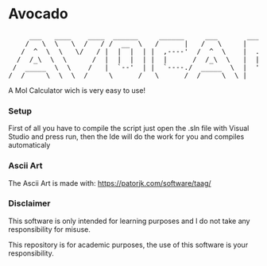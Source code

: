 # Avocado
<pre>
     ___   ____    ____  ______     ______     ___       _______   ______   
    /   \  \   \  /   / /  __  \   /      |   /   \     |       \ /  __  \  
   /  ^  \  \   \/   / |  |  |  | |  ,----'  /  ^  \    |  .--.  |  |  |  | 
  /  /_\  \  \      /  |  |  |  | |  |      /  /_\  \   |  |  |  |  |  |  | 
 /  _____  \  \    /   |  `--'  | |  `----./  _____  \  |  '--'  |  `--'  | 
/__/     \__\  \__/     \______/   \______/__/     \__\ |_______/ \______/                                                                                                                         
</pre>
A Mol Calculator wich is very easy to use!  

### Setup
First of all you have to compile the script just open the .sln file with Visual Studio and press run, then the Ide will do the work for you and compiles automaticaly

### Ascii Art  
The Ascii Art is made with: https://patorjk.com/software/taag/

### Disclaimer
This software is only intended for learning purposes and I do not take any responsibility for misuse. 

This repository is for academic purposes, the use of this software is your responsibility.

